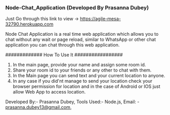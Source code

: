 ### Node-Chat_Application (Developed By Prasanna Dubey)

Just Go through this link to view -> https://agile-mesa-32790.herokuapp.com

 Node Chat Application is a real time web application which allows you to chat without any wait or page reload, similar
  to WhatsApp or other chat application you can chat through this web application.
  
  ############# How To Use It #################
  1. In the main page, provide your name and assign some room id.
  2. Share your room id to your friends or any other to chat with them.
  3. In the Main page you can send text and your current location to anyone.
  4. In any case if you did'nt manage to send your location check your browser permission for location and in the case of Android or IOS just allow Web App to access location.
  
  Developed By:-  Prasanna Dubey,
  Tools Used:- Node.js,
  Email: - prasanna.dubey13@gmail.com,

  
